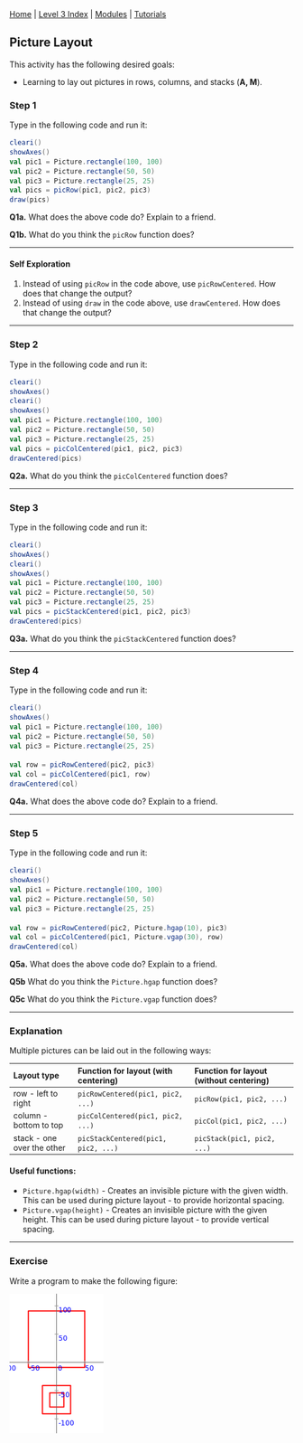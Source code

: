 <div class="nav">
  <a href="../../index.html">Home</a> | <a href="index.html">Level 3 Index</a> | <a href="/modules/modules-index.html">Modules</a> | <a href="../../tutorials-index.html">Tutorials</a>
</div>

## Picture Layout

This activity has the following desired goals:
* Learning to lay out pictures in rows, columns, and stacks (**A, M**).

### Step 1

Type in the following code and run it:

```scala
cleari()
showAxes()
val pic1 = Picture.rectangle(100, 100)
val pic2 = Picture.rectangle(50, 50)
val pic3 = Picture.rectangle(25, 25)
val pics = picRow(pic1, pic2, pic3)
draw(pics)
```

**Q1a.** What does the above code do? Explain to a friend.

**Q1b.** What do you think the `picRow` function does?


---

#### Self Exploration

1. Instead of using `picRow` in the code above, use `picRowCentered`. How does that change the output?
1. Instead of using `draw` in the code above, use `drawCentered`. How does that change the output?

---

### Step 2

Type in the following code and run it:

```scala
cleari()
showAxes()
cleari()
showAxes()
val pic1 = Picture.rectangle(100, 100)
val pic2 = Picture.rectangle(50, 50)
val pic3 = Picture.rectangle(25, 25)
val pics = picColCentered(pic1, pic2, pic3)
drawCentered(pics)
```

**Q2a.** What do you think the `picColCentered` function does?

---

### Step 3

Type in the following code and run it:

```scala
cleari()
showAxes()
cleari()
showAxes()
val pic1 = Picture.rectangle(100, 100)
val pic2 = Picture.rectangle(50, 50)
val pic3 = Picture.rectangle(25, 25)
val pics = picStackCentered(pic1, pic2, pic3)
drawCentered(pics)
```

**Q3a.** What do you think the `picStackCentered` function does?

---

### Step 4

Type in the following code and run it:

```scala
cleari()
showAxes()
val pic1 = Picture.rectangle(100, 100)
val pic2 = Picture.rectangle(50, 50)
val pic3 = Picture.rectangle(25, 25)

val row = picRowCentered(pic2, pic3)
val col = picColCentered(pic1, row)
drawCentered(col)
```

**Q4a.** What does the above code do? Explain to a friend.

---

### Step 5

Type in the following code and run it:

```scala
cleari()
showAxes()
val pic1 = Picture.rectangle(100, 100)
val pic2 = Picture.rectangle(50, 50)
val pic3 = Picture.rectangle(25, 25)

val row = picRowCentered(pic2, Picture.hgap(10), pic3)
val col = picColCentered(pic1, Picture.vgap(30), row)
drawCentered(col)
```

**Q5a.** What does the above code do? Explain to a friend.

**Q5b** What do you think the `Picture.hgap` function does?

**Q5c** What do you think the `Picture.vgap` function does?

---

### Explanation

Multiple pictures can be laid out in the following ways:

| Layout type | Function for layout (with centering) | Function for layout (without centering) |
| :--- | :--- | :--- |
| row - left to right | `picRowCentered(pic1, pic2, ...)` | `picRow(pic1, pic2, ...)` |
| column - bottom to top | `picColCentered(pic1, pic2, ...)` | `picCol(pic1, pic2, ...)` |
| stack - one over the other | `picStackCentered(pic1, pic2, ...)` | `picStack(pic1, pic2, ...)` |  

#### Useful functions:

* `Picture.hgap(width)` - Creates an invisible picture with the given width. This can be used during picture layout - to provide horizontal spacing.
* `Picture.vgap(height)` - Creates an invisible picture with the given height. This can be used during picture layout - to provide vertical spacing.

---

### Exercise

Write a program to make the following figure:

![picture-layout-exercise.png](picture-layout-exercise.png)




